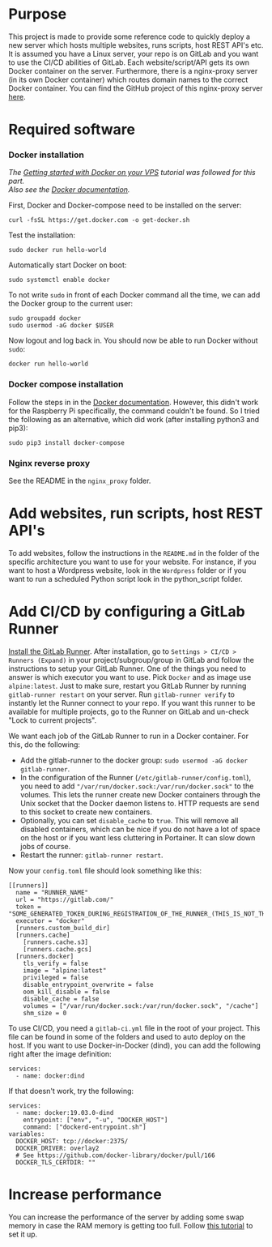 # Purpose
This project is made to provide some reference code to quickly deploy a new server which hosts multiple websites, runs scripts, host REST API's etc. It is assumed you have a Linux server, your repo is on GitLab and you want to use the CI/CD abilities of GitLab. Each website/script/API gets its own Docker container on the server. Furthermore, there is a nginx-proxy server (in its own Docker container) which routes domain names to the correct Docker container. You can find the GitHub project of this nginx-proxy server [here](https://github.com/jwilder/nginx-proxy).

# Required software
### Docker installation
*The [Getting started with Docker on your VPS](https://blog.ssdnodes.com/blog/getting-started-docker-vps/) tutorial was followed for this part.  
Also see the [Docker documentation](https://docs.docker.com/engine/install/debian/).*

First, Docker and Docker-compose need to be installed on the server:
```
curl -fsSL https://get.docker.com -o get-docker.sh
```

Test the installation:
```
sudo docker run hello-world
```

Automatically start Docker on boot:
```
sudo systemctl enable docker
```

To not write `sudo` in front of each Docker command all the time, we can add the Docker group to the current user:
```
sudo groupadd docker
sudo usermod -aG docker $USER
```

Now logout and log back in. You should now be able to run Docker without `sudo`:
```
docker run hello-world
```

### Docker compose installation
Follow the steps in in the [Docker documentation](https://docs.docker.com/compose/install/). However, this didn't work for the Raspberry Pi specifically, the command couldn't be found. So I tried the following as an alternative, which did work (after installing python3 and pip3):
```
sudo pip3 install docker-compose
```

### Nginx reverse proxy
See the README in the `nginx_proxy` folder.

# Add websites, run scripts, host REST API's
To add websites, follow the instructions in the `README.md` in the folder of the specific architecture you want to use for your website. For instance, if you want to host a Wordpress website, look in the `Wordpress` folder or if you want to run a scheduled Python script look in the python_script folder.

# Add CI/CD by configuring a GitLab Runner
[Install the GitLab Runner](https://docs.gitlab.com/runner/install/linux-repository.html). After installation, go to `Settings > CI/CD > Runners (Expand)` in your project/subgroup/group in GitLab and follow the instructions to setup your GitLab Runner. One of the things you need to answer is which executor you want to use. Pick `Docker` and as image use `alpine:latest`. Just to make sure, restart you GitLab Runner by running `gitlab-runner restart` on your server. Run `gitlab-runner verify` to instantly let the Runner connect to your repo. If you want this runner to be available for multiple projects, go to the Runner on GitLab and un-check "Lock to current projects".  

We want each job of the GitLab Runner to run in a Docker container. For this, do the following:
- Add the gitlab-runner to the docker group: `sudo usermod -aG docker gitlab-runner`.
- In the configuration of the Runner (`/etc/gitlab-runner/config.toml`), you need to add `"/var/run/docker.sock:/var/run/docker.sock"` to the volumes. This lets the runner create new Docker containers through the Unix socket that the Docker daemon listens to. HTTP requests are send to this socket to create new containers.
- Optionally, you can set `disable_cache` to `true`. This will remove all disabled containers, which can be nice if you do not have a lot of space on the host or if you want less cluttering in Portainer. It can slow down jobs of course.
- Restart the runner: `gitlab-runner restart`.

Now your `config.toml` file should look something like this:
```
[[runners]]
  name = "RUNNER_NAME"
  url = "https://gitlab.com/"
  token = "SOME_GENERATED_TOKEN_DURING_REGISTRATION_OF_THE_RUNNER_(THIS_IS_NOT_THE_REGISTRATION_TOKEN!)"
  executor = "docker"
  [runners.custom_build_dir]
  [runners.cache]
    [runners.cache.s3]
    [runners.cache.gcs]
  [runners.docker]
    tls_verify = false
    image = "alpine:latest"
    privileged = false
    disable_entrypoint_overwrite = false
    oom_kill_disable = false
    disable_cache = false
    volumes = ["/var/run/docker.sock:/var/run/docker.sock", "/cache"]
    shm_size = 0
```

To use CI/CD, you need a `gitlab-ci.yml` file in the root of your project. This file can be found in some of the folders and used to auto deploy on the host. If you want to use Docker-in-Docker (dind), you can add the following right after the image definition:
```
services:
  - name: docker:dind
```

If that doesn't work, try the following:
```
services:
  - name: docker:19.03.0-dind
    entrypoint: ["env", "-u", "DOCKER_HOST"]
    command: ["dockerd-entrypoint.sh"]
variables:
  DOCKER_HOST: tcp://docker:2375/
  DOCKER_DRIVER: overlay2
  # See https://github.com/docker-library/docker/pull/166
  DOCKER_TLS_CERTDIR: ""
```

# Increase performance
You can increase the performance of the server by adding some swap memory in case the RAM memory is getting too full. Follow [this tutorial](https://www.digitalocean.com/community/tutorials/how-to-add-swap-space-on-ubuntu-16-04) to set it up. 
